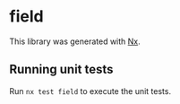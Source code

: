 # field

This library was generated with [Nx](https://nx.dev).

## Running unit tests

Run `nx test field` to execute the unit tests.
